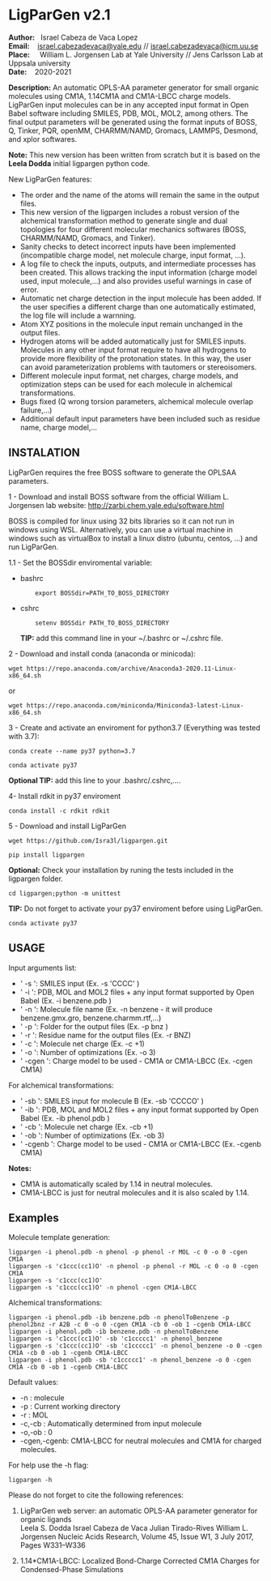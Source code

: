 # **LigParGen v2.1**

**Author:** &nbsp;&nbsp;Israel Cabeza de Vaca Lopez</br>
**Email:**  &nbsp;&nbsp;&nbsp;israel.cabezadevaca@yale.edu // israel.cabezadevaca@icm.uu.se </br>
**Place:** &nbsp;&nbsp;&nbsp; William L. Jorgensen Lab at Yale University // Jens Carlsson Lab at Uppsala university</br>
**Date:** &nbsp;&nbsp;  2020-2021

**Description:** An automatic OPLS-AA parameter generator for small organic molecules using CM1A, 1.14CM1A and CM1A-LBCC charge models. LigParGen input molecules can be in any accepted input format in Open Babel software including SMILES, PDB, MOL, MOL2, among others. The final output parameters will be generated using the format inputs of BOSS, Q, Tinker, PQR, openMM, CHARMM/NAMD, Gromacs, LAMMPS, Desmond, and xplor softwares.

**Note:** This new version has been written from scratch but it is based on the **Leela Dodda** initial ligpargen python code.

New LigParGen features:

- The order and the name of the atoms will remain the same in the output files.
- This new version of the ligpargen includes a robust version of the alchemical transformation method to generate single and dual topologies for four different molecular mechanics softwares (BOSS, CHARMM/NAMD, Gromacs, and Tinker).
- Sanity checks to detect incorrect inputs have been implemented (incompatible charge model, net molecule charge, input format, ...).
- A log file to check the inputs, outputs, and intermediate processes has been created. This allows tracking the input information (charge model used, input molecule,...) and also provides useful warnings in case of error.
- Automatic net charge detection in the input molecule has been added. If the user specifies a different charge than one automatically estimated, the log file will include a warnning.
- Atom XYZ positions in the molecule input remain unchanged in the output files.
- Hydrogen atoms will be added automatically just for SMILES inputs. Molecules in any other input format require to have all hydrogens to provide more flexibility of the protonation states. In this way, the user can avoid parameterization problems with tautomers or stereoisomers.
- Different molecule input format, net charges, charge models, and optimization steps can be used for each molecule in alchemical transformations.
- Bugs fixed (Q wrong torsion parameters, alchemical molecule overlap failure,...)
- Additional default input parameters have been included such as residue name, charge model,...

## **INSTALATION**

LigParGen requires the free BOSS software to generate the OPLSAA parameters.

1 - Download and install BOSS software from the official William L. Jorgensen lab website: http://zarbi.chem.yale.edu/software.html

BOSS is compiled for linux using 32 bits libraries so it can not run in windows using WSL. Alternatively, you can use a virtual machine in windows such as virtualBox to install a linux distro (ubuntu, centos, ...) and run LigParGen.

1.1 - Set the BOSSdir enviromental variable:

  - bashrc
  
            export BOSSdir=PATH_TO_BOSS_DIRECTORY
  - cshrc
        
            setenv BOSSdir PATH_TO_BOSS_DIRECTORY

    **TIP:** add this command line in your ~/.bashrc or ~/.cshrc file.

2 - Download and install conda (anaconda or minicoda):  

    wget https://repo.anaconda.com/archive/Anaconda3-2020.11-Linux-x86_64.sh

or

    wget https://repo.anaconda.com/miniconda/Miniconda3-latest-Linux-x86_64.sh

3 - Create and activate an enviroment for python3.7 (Everything was tested with 3.7):

    conda create --name py37 python=3.7

    conda activate py37  
**Optional TIP:** add this line to your .bashrc/.cshrc,....

4- Install rdkit in py37 enviroment

    conda install -c rdkit rdkit

5 - Download and install LigParGen

    wget https://github.com/Isra3l/ligpargen.git

    pip install ligpargen

**Optional:** Check your installation by runing the tests included in the ligpargen folder.

    cd ligpargen;python -m unittest

**TIP:** Do not forget to activate your py37 enviroment before using LigParGen.

    conda activate py37

## **USAGE**

Input arguments list:

- ' -s ': SMILES input  (Ex. -s 'CCCC' )
- ' -i ': PDB, MOL and MOL2 files + any input format supported by Open Babel (Ex. -i benzene.pdb )
- ' -n ': Molecule file name (Ex. -n benzene - it will produce benzene.gmx.gro, benzene.charmm.rtf,...)
- ' -p ': Folder for the output files (Ex. -p bnz )
- ' -r ': Residue name for the output files (Ex. -r BNZ)
- ' -c ': Molecule net charge (Ex. -c +1)
- ' -o ': Number of optimizations (Ex. -o 3)
- ' -cgen ': Charge model to be used - CM1A or CM1A-LBCC (Ex. -cgen CM1A)

For alchemical transformations:

- ' -sb ': SMILES input for molecule B (Ex. -sb 'CCCCO' )
- ' -ib ': PDB, MOL and MOL2 files + any input format supported by Open Babel (Ex. -ib phenol.pdb )
- ' -cb ': Molecule net charge (Ex. -cb +1)
- ' -ob ': Number of optimizations (Ex. -ob 3)
- ' -cgenb ': Charge model to be used - CM1A or CM1A-LBCC (Ex. -cgenb CM1A)

**Notes:**

- CM1A is automatically scaled by 1.14 in neutral molecules.
- CM1A-LBCC is just for neutral molecules and it is also scaled by 1.14.
  
## **Examples**

Molecule template generation:

    ligpargen -i phenol.pdb -n phenol -p phenol -r MOL -c 0 -o 0 -cgen CM1A
    ligpargen -s 'c1ccc(cc1)O' -n phenol -p phenol -r MOL -c 0 -o 0 -cgen CM1A
    ligpargen -s 'c1ccc(cc1)O'
    ligpargen -s 'c1ccc(cc1)O' -n phenol -cgen CM1A-LBCC

Alchemical transformations:

    ligpargen -i phenol.pdb -ib benzene.pdb -n phenolToBenzene -p phenol2bnz -r A2B -c 0 -o 0 -cgen CM1A -cb 0 -ob 1 -cgenb CM1A-LBCC
    ligpargen -i phenol.pdb -ib benzene.pdb -n phenolToBenzene
    ligpargen -s 'c1ccc(cc1)O' -sb 'c1ccccc1' -n phenol_benzene
    ligpargen -s 'c1ccc(cc1)O' -sb 'c1ccccc1' -n phenol_benzene -o 0 -cgen CM1A -cb 0 -ob 1 -cgenb CM1A-LBCC
    ligpargen -i phenol.pdb -sb 'c1ccccc1' -n phenol_benzene -o 0 -cgen CM1A -cb 0 -ob 1 -cgenb CM1A-LBCC

Default values:

- -n : molecule
- -p : Current working directory
- -r : MOL
- -c,-cb : Automatically determined from input molecule
- -o,-ob : 0
- -cgen,-cgenb: CM1A-LBCC for neutral molecules and CM1A for charged molecules.

For help use the -h flag:

    ligpargen -h

Please do not forget to cite the following references:

1. LigParGen web server: an automatic OPLS-AA parameter generator for organic ligands  
        Leela S. Dodda  Israel Cabeza de Vaca  Julian Tirado-Rives William L. Jorgensen 
        Nucleic Acids Research, Volume 45, Issue W1, 3 July 2017, Pages W331–W336

2. 1.14*CM1A-LBCC: Localized Bond-Charge Corrected CM1A Charges for Condensed-Phase Simulations
